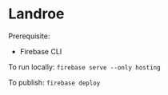 # Landroe

Prerequisite:

- Firebase CLI


To run locally: `firebase serve --only hosting`

To publish: `firebase deploy`
